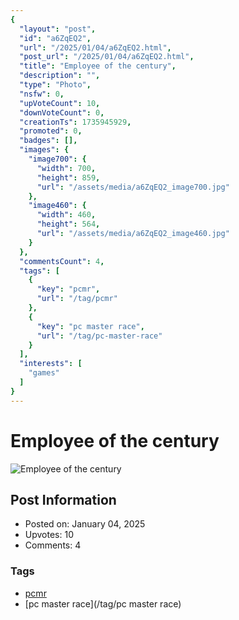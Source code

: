 ```yaml
---
{
  "layout": "post",
  "id": "a6ZqEQ2",
  "url": "/2025/01/04/a6ZqEQ2.html",
  "post_url": "/2025/01/04/a6ZqEQ2.html",
  "title": "Employee of the century",
  "description": "",
  "type": "Photo",
  "nsfw": 0,
  "upVoteCount": 10,
  "downVoteCount": 0,
  "creationTs": 1735945929,
  "promoted": 0,
  "badges": [],
  "images": {
    "image700": {
      "width": 700,
      "height": 859,
      "url": "/assets/media/a6ZqEQ2_image700.jpg"
    },
    "image460": {
      "width": 460,
      "height": 564,
      "url": "/assets/media/a6ZqEQ2_image460.jpg"
    }
  },
  "commentsCount": 4,
  "tags": [
    {
      "key": "pcmr",
      "url": "/tag/pcmr"
    },
    {
      "key": "pc master race",
      "url": "/tag/pc-master-race"
    }
  ],
  "interests": [
    "games"
  ]
}
---
```


# Employee of the century

![Employee of the century](/assets/media/a6ZqEQ2_image700.jpg)

## Post Information

- Posted on: January 04, 2025
- Upvotes: 10
- Comments: 4

### Tags

- [pcmr](/tag/pcmr)
- [pc master race](/tag/pc master race)
